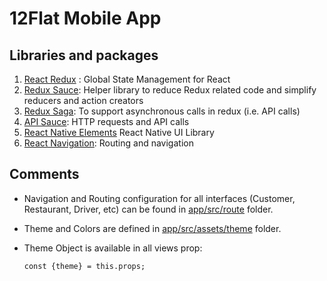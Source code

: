 # 12Flat Mobile App

## Libraries and packages

1.  [React Redux](https://github.com/reduxjs/redux) : Global State Management for React
2. [Redux Sauce](https://github.com/infinitered/reduxsauce): Helper library to reduce Redux related code and simplify reducers and action creators
3. [Redux Saga](https://github.com/redux-saga/redux-saga): To support asynchronous calls in redux (i.e. API calls)
4. [API Sauce](https://github.com/infinitered/apisauce): HTTP requests and API calls
5. [React Native Elements](https://react-native-training.github.io/react-native-elements) React Native UI Library
6. [React Navigation](https://reactnavigation.org): Routing and navigation


## Comments
* Navigation and Routing configuration for all interfaces (Customer, Restaurant, Driver, etc) can be found in [app/src/route](app/src/route) folder. 

* Theme and Colors are defined in [app/src/assets/theme](app/src/assets/theme) folder.

* Theme Object is available in all views prop:
    
    ` const {theme} = this.props; `
